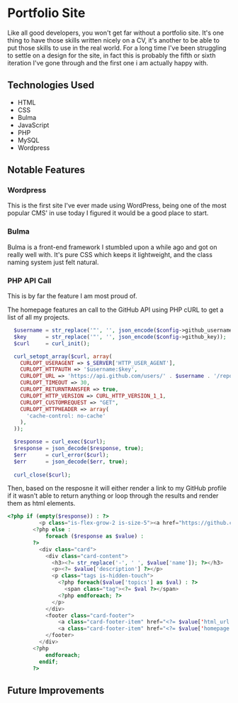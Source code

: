 # Portfolio Site
Like all good developers, you won't get far without a portfolio site. It's one thing to have those skills written nicely on a CV, it's another to be able to put those skills to use in the real world. For a long time I've been struggling to settle on a design for the site, in fact this is probably the fifth or sixth iteration I've gone through and the first one i am actually happy with.

## Technologies Used
- HTML
- CSS
- Bulma
- JavaScript
- PHP
- MySQL
- Wordpress 

## Notable Features
### Wordpress
This is the first site I've ever made using WordPress, being one of the most popular CMS' in use today I figured it would be a good place to start.

### Bulma
Bulma is a front-end framework I stumbled upon a while ago and got on really well with. It's pure CSS which keeps it lightweight, and the class naming system just felt natural.

### PHP API Call
This is by far the feature I am most proud of. 

The homepage features an call to the GitHub API using PHP cURL to get a list of all my projects. 
```php
  $username = str_replace('"', '', json_encode($config->github_username));
  $key      = str_replace('"', '', json_encode($config->github_key)); 
  $curl     = curl_init();

  curl_setopt_array($curl, array(
    CURLOPT_USERAGENT => $_SERVER['HTTP_USER_AGENT'],
    CURLOPT_HTTPAUTH => '$username:$key',
    CURLOPT_URL => 'https://api.github.com/users/' . $username . '/repos',
    CURLOPT_TIMEOUT => 30,
    CURLOPT_RETURNTRANSFER => true,
    CURLOPT_HTTP_VERSION => CURL_HTTP_VERSION_1_1,
    CURLOPT_CUSTOMREQUEST => "GET",
    CURLOPT_HTTPHEADER => array(
      'cache-control: no-cache'
    ),
  ));

  $response = curl_exec($curl);
  $response = json_decode($response, true);
  $err      = curl_error($curl);
  $err      = json_decode($err, true);
  
  curl_close($curl);
```

Then, based on the resposne it will either render a link to my GitHub profile if it wasn't able to return anything or loop through the results and render them as html elements.
```php
<?php if (empty($response)) : ?>
          <p class="is-flex-grow-2 is-size-5"><a href="https://github.com/JackRStiles" target="_blank"><i class="fab fa-github"></i> Check out my work on GitHub</a></p>
        <?php else :           
            foreach ($response as $value) : 
        ?>
          <div class="card">
            <div class="card-content">
              <h3><?= str_replace('-', ' ', $value['name']); ?></h3>
              <p><?= $value['description'] ?></p>
              <p class="tags is-hidden-touch">
                <?php foreach($value['topics'] as $val) : ?>
                  <span class="tag"><?= $val ?></span>
                <?php endforeach; ?>
              </p>
            </div>
            <footer class="card-footer">
                <a class="card-footer-item" href="<?= $value['html_url'] ?>" target="_blank"><i class="fab fa-github"></i>View Repo</a>
                <a class="card-footer-item" href="<?= $value['homepage'] ?>" target="_blank"><i class="fas fa-desktop"></i>View Demo</a>
            </footer>
          </div>
        <?php 
            endforeach; 
          endif;
        ?>
```

## Future Improvements
